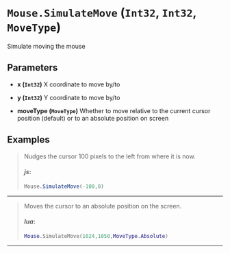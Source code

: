 # `Mouse.SimulateMove` (```Int32```, ```Int32```, ```MoveType```)

Simulate moving the mouse

## Parameters
* **x (```Int32```)** 
	X coordinate to move by/to

* **y (```Int32```)** 
	Y coordinate to move by/to

* **moveType (```MoveType```)** 
	Whether to move relative to the current cursor position (default) or to an absolute position on screen


## Examples
> Nudges the cursor 100 pixels to the left from where it is now.
> 
> #### _js_:
> ```js
> Mouse.SimulateMove(-100,0)
> ```
---
> Moves the cursor to an absolute position on the screen.
> 
> #### _lua_:
> ```lua
> Mouse.SimulateMove(1024,1050,MoveType.Absolute)
> ```
---
